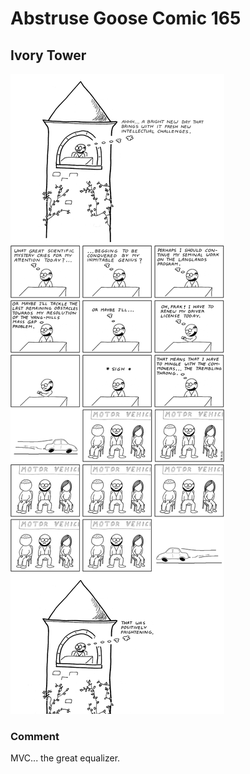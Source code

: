 # Abstruse Goose Comic 165
## Ivory Tower

![image](comics/ivory_tower.png)
### Comment
MVC... the great equalizer.
